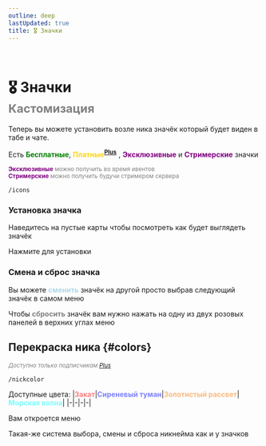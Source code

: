 ```yaml
---
outline: deep
lastUpdated: true
title: 🎖️ Значки
---
```

<Pill name="ML Create & Magic" link="/wiki/archive/ml-createmagic" icon="solar:archive-bold-duotone" color="#868dcc"  /> <br/>


# 🎖️ Значки <br/> <span style="color: gray;"><sup> Кастомизация </sup></span>

Теперь вы можете установить возле ника значёк который будет виден в табе и чате.

Есть <span style="color: green;">**Бесплатные**</span>, <span style="color: gold;">**Платные<sup>[Plus<iconify-icon icon="simple-icons:boosty"  style="margin-bottom:-0.3rem;margin-right:0.10rem;margin:center;color: #f0662a"></iconify-icon>](/wiki/minelacs-ultimate)  </sup>**</span>, <span style="color: purple;">**Эксклюзивные**</span> и <span style="color: purple;">**Стримерские**</span> значки

<sup><span style="color: purple;">**Эксклюзивные**</span> <span style="color: gray;">можно получить во время ивентов</span> </sup><br/>
<sup><span style="color: purple;">**Стримерские**</span> <span style="color: gray;">можно получить будучи стримером сервера</span> </sup>

```
/icons
``` 

<!-- Вам откроется меню: 
<img src="/WIKI/ML-Create-N-Magic/NicknameCustom/icons-menu.png" style="display: inline; margin: 0 2px; vertical-align: middle; " />
![Начальное меню без платных или особых значков]() -->

### Установка значка
Наведитесь на пустые карты чтобы посмотреть как будет выглядеть значёк 

Нажмите для установки

<!-- ![Ник в табе](/WIKI/ML-Create-N-Magic/NicknameCustom/icon-preview-tab.png) -->

### Смена и сброс значка

Вы можете <span style="color: lightblue;">**сменить**</span> значёк на другой просто выбрав следующий значёк в самом меню

Чтобы <span style="color: gray;">**сбросить**</span> значёк вам нужно нажать на одну из двух розовых панелей в верхних углах меню

<!-- ![](/WIKI/ML-Create-N-Magic/NicknameCustom/icon-menu-clearicon.png) -->


## Перекраска ника {#colors}

*<span style="color: gray;"><sup> Доступно только подписчикам [Plus](/wiki/minelacs-ultimate) <iconify-icon icon="simple-icons:boosty"  style="margin-bottom:-0.3rem;margin-right:0.10rem;margin:center;color: #f0662a"></iconify-icon> </sup></span>*

```
/nickcolor
```

Доступные цвета:
|<span style="color: #fc7e7e;">**Закат**</span>|<span style="color: #7e82fc;">**Сиреневый туман**</span>|<span style="color: #fcb97e;">**Золотистый рассвет**</span>|<span style="color: #7efcfa;">**Морская волна**</span>|
|-|-|-|-|


Вам откроется меню

Такая-же система выбора, смены и сброса никнейма как и у значков

<!-- ![Меню](/WIKI/ML-Create-N-Magic/NicknameCustom/color-menu.png) -->



